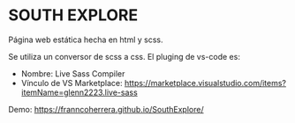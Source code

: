 # SOUTH EXPLORE

Página web estática hecha en html y scss.

Se utiliza un conversor de scss a css. 
El pluging de vs-code es: 
  - Nombre: Live Sass Compiler
  - Vínculo de VS Marketplace: https://marketplace.visualstudio.com/items?itemName=glenn2223.live-sass

Demo: https://franncoherrera.github.io/SouthExplore/ 

